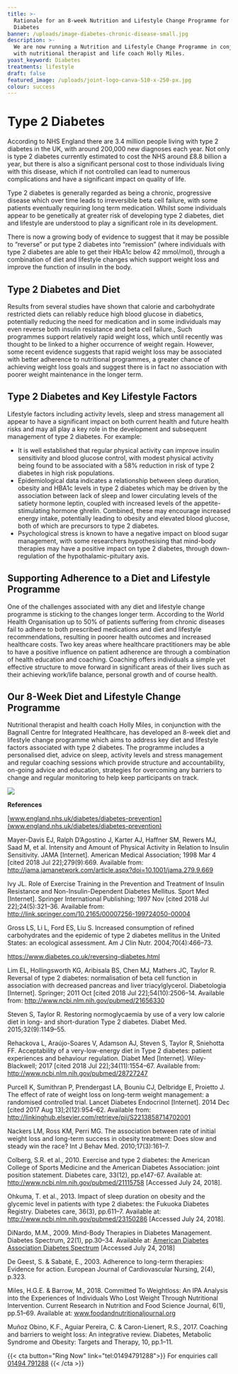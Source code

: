 ```yaml
---
title: >-
  Rationale for an 8-week Nutrition and Lifestyle Change Programme for Type 2
  Diabetes
banner: /uploads/image-diabetes-chronic-disease-small.jpg
description: >-
  We are now running a Nutrition and Lifestyle Change Programme in conjunction
  with nutritional therapist and life coach Holly Miles.
yoast_keyword: Diabetes
treatments: lifestyle
draft: false
featured_image: /uploads/joint-logo-canva-510-x-250-px.jpg
colour: success
---
```

# Type 2 Diabetes

According to NHS England there are 3.4 million people living with type 2 diabetes in the UK, with around 200,000 new diagnoses each year. Not only is type 2 diabetes currently estimated to cost the NHS around £8.8 billion a year, but there is also a significant personal cost to those individuals living with this disease, which if not controlled can lead to numerous complications and have a significant impact on quality of life.

Type 2 diabetes is generally regarded as being a chronic, progressive disease which over time leads to irreversible beta cell failure, with some patients eventually requiring long   term medication. Whilst some individuals appear to be genetically at greater risk of developing type 2 diabetes, diet and lifestyle are understood to play a significant role in its development.    

There is now a growing body of evidence to suggest that it may be possible to “reverse” or put type 2 diabetes into “remission” (where individuals with type 2 diabetes are able to get their HbA1c below 42 mmol/mol), through a combination of diet and lifestyle changes which support weight loss and improve the function of insulin in the body. 

## Type 2 Diabetes and Diet

Results from several studies have shown that calorie and carbohydrate restricted diets can reliably reduce high blood glucose in diabetics, potentially reducing the need for medication and in some individuals may even reverse both insulin resistance and beta cell failure.,  Such programmes support relatively rapid weight loss, which until recently was thought to be linked to a higher occurrence of weight regain. However, some recent evidence suggests that rapid weight loss may be associated with better adherence to nutritional programmes, a greater chance of achieving weight loss goals and suggest there is in fact no association with poorer weight maintenance in the longer term.   

## Type 2 Diabetes and Key Lifestyle Factors

Lifestyle factors including activity levels, sleep and stress management all appear to have a significant impact on both current health and future health risks and may all play a key role in the development and subsequent management of type 2 diabetes. For example:

* It is well established that regular physical activity can improve insulin sensitivity and blood glucose control, with modest physical activity being found to be associated with a 58% reduction in risk of type 2 diabetes in high risk populations.
* Epidemiological data indicates a relationship between sleep duration, obesity and HBA1c levels in type 2 diabetes which may be driven by the association between lack of sleep and lower circulating levels of the satiety hormone leptin, coupled with increased levels of the appetite-stimulating hormone ghrelin. Combined, these may encourage increased energy intake, potentially leading to obesity and elevated blood glucose, both of which are precursors to type 2 diabetes. 
* Psychological stress is known to have a negative impact on blood sugar management, with some researchers hypothesising that mind-body therapies may have a positive impact on type 2 diabetes, through down-regulation of the hypothalamic-pituitary axis.

## Supporting Adherence to a Diet and Lifestyle Programme

One of the challenges associated with any diet and lifestyle change programme is sticking to the changes longer term. According to the World Health Organisation up to 50% of patients suffering from chronic diseases fail to adhere to both prescribed medications and diet and lifestyle recommendations, resulting in poorer health outcomes and increased healthcare costs. Two key areas where healthcare practitioners may be able to have a positive influence on patient adherence are through a combination of health education and coaching.  Coaching offers individuals a simple yet effective structure to move forward in significant areas of their lives such as their achieving work/life balance, personal growth and of course health.

## Our 8-Week Diet and Lifestyle Change Programme

Nutritional therapist and health coach Holly Miles, in conjunction with the Bagnall Centre for Integrated Healthcare, has developed an 8-week diet and lifestyle change programme which aims to address key diet and lifestyle factors associated with type 2 diabetes. The programme includes a personalised diet, advice on sleep, activity levels and stress management and regular coaching sessions which provide structure and accountability, on-going advice and education, strategies for overcoming any barriers to change and regular monitoring to help keep participants on track. 

![](/uploads/joint-logo-canva-510-x-250-px.jpg)

**References**

[www.england.nhs.uk/diabetes/diabetes-prevention](www.england.nhs.uk/diabetes/diabetes-prevention)

Mayer-Davis EJ, Ralph D’Agostino J, Karter AJ, Haffner SM, Rewers MJ, Saad M, et al. Intensity and Amount of Physical Activity in Relation to Insulin Sensitivity. JAMA \[Internet]. American Medical Association; 1998 Mar 4 \[cited 2018 Jul 22];279(9):669. Available from: <http://jama.jamanetwork.com/article.aspx?doi=10.1001/jama.279.9.669>

Ivy JL. Role of Exercise Training in the Prevention and Treatment of Insulin Resistance and Non-Insulin-Dependent Diabetes Mellitus. Sport Med \[Internet]. Springer International Publishing; 1997 Nov \[cited 2018 Jul 22];24(5):321–36. Available from: <http://link.springer.com/10.2165/00007256-199724050-00004>

Gross LS, Li L, Ford ES, Liu S. Increased consumption of refined carbohydrates and the epidemic of type 2 diabetes mellitus in the United States: an ecological assessment. Am J Clin Nutr. 2004;70(4):466–73.

<https://www.diabetes.co.uk/reversing-diabetes.html>

Lim EL, Hollingsworth KG, Aribisala BS, Chen MJ, Mathers JC, Taylor R. Reversal of type 2 diabetes: normalisation of beta cell function in association with decreased pancreas and liver triacylglycerol. Diabetologia \[Internet]. Springer; 2011 Oct \[cited 2018 Jul 22];54(10):2506–14. Available from: <http://www.ncbi.nlm.nih.gov/pubmed/21656330>

Steven S, Taylor R. Restoring normoglycaemia by use of a very low calorie diet in long- and short-duration Type 2 diabetes. Diabet Med. 2015;32(9):1149–55.

Rehackova L, Araújo-Soares V, Adamson AJ, Steven S, Taylor R, Sniehotta FF. Acceptability of a very-low-energy diet in Type 2 diabetes: patient experiences and behaviour regulation. Diabet Med \[Internet]. Wiley-Blackwell; 2017 \[cited 2018 Jul 22];34(11):1554–67. Available from: <http://www.ncbi.nlm.nih.gov/pubmed/28727247>

Purcell K, Sumithran P, Prendergast LA, Bouniu CJ, Delbridge E, Proietto J. The effect of rate of weight loss on long-term weight management: a randomised controlled trial. Lancet Diabetes Endocrinol \[Internet]. 2014 Dec \[cited 2017 Aug 13];2(12):954–62. Available from: <http://linkinghub.elsevier.com/retrieve/pii/S2213858714702001>

Nackers LM, Ross KM, Perri MG. The association between rate of initial weight loss and long-term success in obesity treatment: Does slow and steady win the race? Int J Behav Med. 2010;17(3):161–7.

Colberg, S.R. et al., 2010. Exercise and type 2 diabetes: the American College of Sports Medicine and the American Diabetes Association: joint position statement. Diabetes care, 33(12), pp.e147-67. Available at: <http://www.ncbi.nlm.nih.gov/pubmed/21115758> \[Accessed July 24, 2018].

Ohkuma, T. et al., 2013. Impact of sleep duration on obesity and the glycemic level in patients with type 2 diabetes: the Fukuoka Diabetes Registry. Diabetes care, 36(3), pp.611–7. Available at: <http://www.ncbi.nlm.nih.gov/pubmed/23150286> \[Accessed July 24, 2018].

DiNardo, M.M., 2009. Mind-Body Therapies in Diabetes Management. Diabetes Spectrum, 22(1), pp.30–34. Available at: [American Diabetes Association Diabetes Spectrum](http://spectrum.diabetesjournals.org/content/22/1/30)  \[Accessed July 24, 2018]

De Geest, S. & Sabaté, E., 2003. Adherence to long-term therapies: Evidence for action. European Journal of Cardiovascular Nursing, 2(4), p.323.

Miles, H.G.E. & Barrow, M., 2018. Committed To Weightloss: An IPA Analysis into the Experiences of Individuals Who Lost Weight Through Nutritional Intervention. Current Research in Nutrition and Food Science Journal, 6(1), pp.51–69. Available at: [www.foodandnutritionaljournal.org ](http://www.foodandnutritionjournal.org/volume6number1/committed-to-weight-loss-an-ipa-analysis-into-the-experiences-of-individuals-who-lost-weight-through-nutritional-intervention/)

Muñoz Obino, K.F., Aguiar Pereira, C. & Caron-Lienert, R.S., 2017. Coaching and barriers to weight loss: An integrative review. Diabetes, Metabolic Syndrome and Obesity: Targets and Therapy, 10, pp.1–11.

{{< cta button="Ring Now" link="tel:01494791288">}}
For enquiries call [01494 791288](tel:01494791288)
{{< /cta >}}
